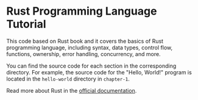 # Rust Programming Language Tutorial

This code based on Rust book and it covers the basics of Rust programming language, including syntax, data types, control flow, functions, ownership, error handling, concurrency, and more.

You can find the source code for each section in the corresponding directory. For example, the source code for the "Hello, World!" program is located in the `hello-world` directory in `chapter-1`.

Read more about Rust in the [official documentation](https://doc.rust-lang.org/book/).